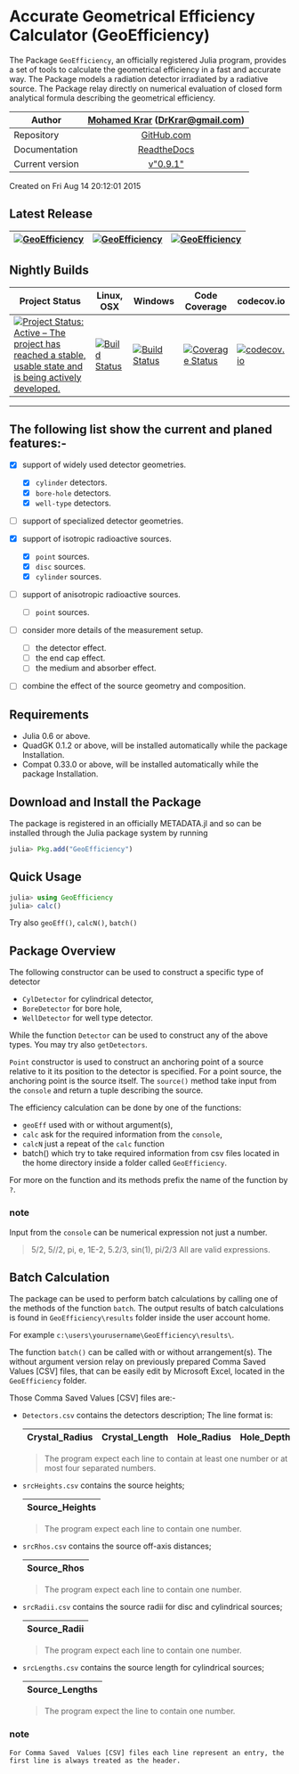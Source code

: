 # Accurate Geometrical Efficiency Calculator (GeoEfficiency)

The Package `GeoEfficiency`, an officially registered Julia program, provides a set of tools  to calculate the geometrical efficiency in a fast and accurate way. 
The Package models a radiation detector irradiated by a radiative source. 
The Package relay directly on numerical evaluation of closed form analytical formula describing the geometrical efficiency.

Author | [Mohamed Krar](https://www.researchgate.net/profile/Mohamed_Krar3) (DrKrar@gmail.com)
----|:----: 
Repository | [GitHub.com](https://github.com/DrKrar/GeoEfficiency.jl/)
Documentation |  [ReadtheDocs](http://geoefficiencyjl.readthedocs.org)
Current version | [v"0.9.1"](https://github.com/DrKrar/GeoEfficiency.jl)


Created on Fri Aug 14 20:12:01 2015


## Latest Release 
[![GeoEfficiency](http://pkg.julialang.org/badges/GeoEfficiency_0.4.svg)](http://pkg.julialang.org/?pkg=GeoEfficiency)  | [![GeoEfficiency](http://pkg.julialang.org/badges/GeoEfficiency_0.5.svg)](http://pkg.julialang.org/?pkg=GeoEfficiency)  | [![GeoEfficiency](http://pkg.julialang.org/badges/GeoEfficiency_0.6.svg)](http://pkg.julialang.org/?pkg=GeoEfficiency) 
----|----|----

## Nightly Builds

Project Status | Linux, OSX | Windows | Code Coverage | codecov.io
----|----|----|----|----
[![Project Status: Active – The project has reached a stable, usable state and is being actively developed.](http://www.repostatus.org/badges/latest/active.svg)](http://www.repostatus.org/#active) | [![Build Status](https://travis-ci.org/DrKrar/GeoEfficiency.jl.svg)](https://travis-ci.org/DrKrar/GeoEfficiency.jl) | [![Build Status](https://ci.appveyor.com/api/projects/status/ew595nn4njmm4dbl?svg=true)](https://ci.appveyor.com/project/DrKrar/GeoEfficiency-jl) | [![Coverage Status](https://coveralls.io/repos/github/DrKrar/GeoEfficiency.jl/badge.svg?branch=master)](https://coveralls.io/github/DrKrar/GeoEfficiency.jl?branch=master) | [![codecov.io](http://codecov.io/github/DrKrar/GeoEfficiency.jl/coverage.svg?branch=master)](http://codecov.io/github/DrKrar/GeoEfficiency.jl?branch=master)

---

## The following list show the current and planed features:-

 - [x] support of widely used detector geometries.
      - [x] `cylinder` detectors.
      - [x] `bore-hole` detectors.
      - [x] `well-type` detectors.
	
 - [ ] support of specialized detector geometries.
 
 - [x] support of isotropic radioactive sources.
      - [x] `point` sources.
      - [x] `disc` sources.
      - [x] `cylinder` sources.

 - [ ] support of anisotropic radioactive sources.
      - [ ] `point` sources.
	
 - [ ] consider more details of the measurement setup.
      - [ ] the detector effect.
      - [ ] the end cap effect.
      - [ ] the medium and absorber effect.
      
 - [ ] combine the effect of the source geometry and composition. 


## Requirements
 *  Julia 0.6 or above.
 *  QuadGK 0.1.2 or above, will be installed automatically while the package Installation.
 *  Compat 0.33.0 or above, will be installed automatically while the package Installation.
 
## Download and Install the Package
The package is registered in an officially METADATA.jl and so can be installed through the Julia package system by running 

```julia
julia> Pkg.add("GeoEfficiency") 
```

## Quick Usage
```julia
julia> using GeoEfficiency
julia> calc()
```
Try also `geoEff()`, `calcN()`, `batch()`
	

## Package Overview
The following constructor can be used to construct a specific type of detector 
 *  `CylDetector` for cylindrical detector, 
 *  `BoreDetector` for bore hole, 
 *  `WellDetector` for well type detector.

 While the function `Detector` can be used to construct any of the above types. You may try also `getDetectors`.


`Point` constructor is used to construct an anchoring point of a source relative to it its position to the detector is specified.
For a point source, the anchoring point is the source itself. 
The `source()` method take input from the `console` and return a tuple describing the source.


The efficiency calculation can be done by one of the functions: 
 *  `geoEff` used with or without argument(s), 
 *  `calc` ask for the required information from the `console`, 
 *  `calcN` just a repeat of the `calc` function 
 *  batch() which try to take required information from csv files located in the home directory inside a folder called `GeoEfficiency`.
 
For more on the function and its methods prefix the name of the function by `?`.

### note
   Input from the `console` can be numerical expression not just a number.
   
   > 5/2, 5//2, pi, e, 1E-2, 5.2/3, sin(1), pi/2/3
   > All are valid expressions.
	
## Batch Calculation
The package can be used to perform batch calculations by calling one of the methods of the function `batch`. The output results of batch calculations is found in `GeoEfficiency\results` folder inside the user account home.

For example	`c:\users\yourusername\GeoEfficiency\results\`.

The function `batch()` can be called with or without arrangement(s). 
The without argument version relay on previously prepared Comma Saved  Values [CSV] files, that can be easily edit by Microsoft Excel, located in the `GeoEfficiency` folder.

Those Comma Saved  Values [CSV] files are:-

 *  `Detectors.csv` contains the detectors description; The line format is: 

     Crystal_Radius | Crystal_Length | Hole_Radius | Hole_Depth
     ----------------| -----------------|---------------|--------------

     > The program expect each line to contain at least one number or at most four separated numbers.

 *  `srcHeights.csv` contains the source heights; 

     Source_Heights | 
      -----------------|

     > The program expect each line to contain one number.

 *  `srcRhos.csv` contains the source off-axis distances; 	 				

     Source_Rhos | 
      -----------------|

     > The program expect each line to contain one number.

 *  `srcRadii.csv` contains the source radii for disc and cylindrical sources; 			

     Source_Radii| 
      -----------------|

     > The program expect each line to contain one number.

 *  `srcLengths.csv` contains the source length for cylindrical sources; 	

     Source_Lengths| 
      -----------------|

     > The program expect the line to contain one number.
     
### note
    For Comma Saved  Values [CSV] files each line represent an entry, the first line is always treated as the header.
